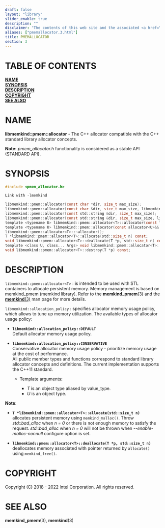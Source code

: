 ```yaml
---
draft: false
layout: "library"
slider_enable: true
description: ""
disclaimer: "The contents of this web site and the associated <a href=\"https://github.com/memkind\">GitHub repositories</a> are BSD-licensed open source."
aliases: ["pmemallocator.3.html"]
title: PMEMALLOCATOR
section: 3
---
```


[comment]: <> (SPDX-License-Identifier: BSD-2-Clause)
[comment]: <> (Copyright 2018-2022, Intel Corporation)

[comment]: <> (pmemallocator.3 -- man page for pmemallocator)

# TABLE OF CONTENTS #

[**NAME**](#name)\
[**SYNOPSIS**](#synopsis)\
[**DESCRIPTION**](#description)\
[**COPYRIGHT**](#copyright)\
[**SEE ALSO**](#see-also)


# NAME #

**libmemkind::pmem::allocator<T>** - The C++ allocator compatible with the
C++ standard library allocator concepts.

**Note:** *pmem_allocator.h* functionality is considered as a stable
API (STANDARD API).

# SYNOPSIS #

```c
#include <pmem_allocator.h>

Link with -lmemkind

libmemkind::pmem::allocator(const char *dir, size_t max_size);
libmemkind::pmem::allocator(const char &dir, size_t max_size, libmemkind::allocation_policy alloc_policy);
libmemkind::pmem::allocator(const std::string &dir, size_t max_size);
libmemkind::pmem::allocator(const std::string &dir, size_t max_size, libmemkind::allocation_policy alloc_policy);
template <typename U> libmemkind::pmem::allocator<T>::allocator(const libmemkind::pmem::allocator<U>&) noexcept;
template <typename U> libmemkind::pmem::allocator(const allocator<U>&& other) noexcept;
libmemkind::pmem::allocator<T>::~allocator();
T *libmemkind::pmem::allocator<T>::allocate(std::size_t n) const;
void libmemkind::pmem::allocator<T>::deallocate(T *p, std::size_t n) const;
template <class U, class... Args> void libmemkind::pmem::allocator<T>::construct(U *p, Args... args) const;
void libmemkind::pmem::allocator<T>::destroy(T *p) const;
```

# DESCRIPTION #

`libmemkind::pmem::allocator<T>`
:   is intended to be used with STL containers to allocate persistent memory.
  Memory management is based on memkind_pmem (memkind library). Refer to
  the **memkind_pmem**(3) and the [**memkind**(3)](/memkind/manpages/memkind.3/)
  man page for more details.

`libmemkind::allocation_policy`
:   specifies allocator memory usage policy, which allows to tune up memory utilization.
  The available types of allocator usage policy:

+ **`libmemkind::allocation_policy::DEFAULT`**\
  Default allocator memory usage policy.

+ **`libmemkind::allocation_policy::CONSERVATIVE`**\
  Conservative allocator memory usage policy - prioritize memory usage at the
  cost of performance.\
  All public member types and functions correspond to standard library allocator
  concepts and definitions. The current implementation supports the C++11 standard.

  + Template arguments:

    + *T* is an object type aliased by value_type.
    + *U* is an object type.

**Note:**

+ **`T *libmemkind::pmem::allocator<T>::allocate(std::size_t n)`**\
  allocates persistent memory using `memkind_malloc()`. Throw *std::bad_alloc* when *n = 0* or there is not enough memory to
  satisfy the request.
  *std::bad_alloc* when *n = 0* will not be thrown when *--enable-malloc-nonnull* configure option is set.

+ **`libmemkind::pmem::allocator<T>::deallocate(T *p, std::size_t n)`**\
  deallocates memory associated with pointer returned by `allocate()` using
  `memkind_free()`.

# COPYRIGHT #

Copyright (C) 2018 - 2022 Intel Corporation. All rights reserved.

# SEE ALSO #

**memkind_pmem**(3), **memkind**(3)
